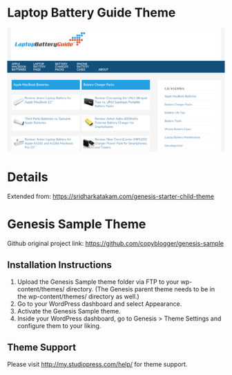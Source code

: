 # Laptop Battery Guide Theme

![alt text](screenshots/lbg-github-screenshot.png "Laptop Battery Guide screenshot 5 2015")

# Details

Extended from: https://sridharkatakam.com/genesis-starter-child-theme


# Genesis Sample Theme

Github original project link: https://github.com/copyblogger/genesis-sample

## Installation Instructions

1. Upload the Genesis Sample theme folder via FTP to your wp-content/themes/ directory. (The Genesis parent theme needs to be in the wp-content/themes/ directory as well.)
2. Go to your WordPress dashboard and select Appearance.
3. Activate the Genesis Sample theme.
4. Inside your WordPress dashboard, go to Genesis > Theme Settings and configure them to your liking.


## Theme Support

Please visit http://my.studiopress.com/help/ for theme support.
